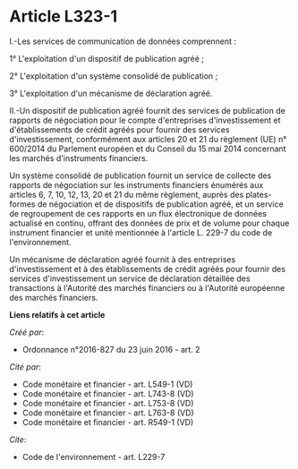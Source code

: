 # Article L323-1

I.-Les services de communication de données comprennent : 

1° L'exploitation d'un dispositif de publication agréé ; 

2° L'exploitation d'un système consolidé de publication ; 

3° L'exploitation d'un mécanisme de déclaration agréé. 

II.-Un dispositif de publication agréé fournit des services de publication de rapports de négociation pour le compte
d'entreprises d'investissement et d'établissements de crédit agréés pour fournir des services d'investissement, conformément
aux articles 20 et 21 du règlement (UE) n° 600/2014 du Parlement européen et du Conseil du 15 mai 2014 concernant les marchés
d'instruments financiers. 

Un système consolidé de publication fournit un service de collecte des rapports de négociation sur les instruments financiers
énumérés aux articles 6, 7, 10, 12, 13, 20 et 21 du même règlement, auprès des plates-formes de négociation et de dispositifs
de publication agréé, et un service de regroupement de ces rapports en un flux électronique de données actualisé en continu,
offrant des données de prix et de volume pour chaque instrument financier et unité mentionnée à l'article L. 229-7 du code de
l'environnement. 

Un mécanisme de déclaration agréé fournit à des entreprises d'investissement et à des établissements de crédit agréés pour
fournir des services d'investissement un service de déclaration détaillée des transactions à l'Autorité des marchés
financiers ou à l'Autorité européenne des marchés financiers.

**Liens relatifs à cet article**

_Créé par_:

  - Ordonnance n°2016-827 du 23 juin 2016 - art. 2

_Cité par_:

  - Code monétaire et financier - art. L549-1 (VD)
  - Code monétaire et financier - art. L743-8 (VD)
  - Code monétaire et financier - art. L753-8 (VD)
  - Code monétaire et financier - art. L763-8 (VD)
  - Code monétaire et financier - art. R549-1 (VD)

_Cite_:

  - Code de l'environnement - art. L229-7
